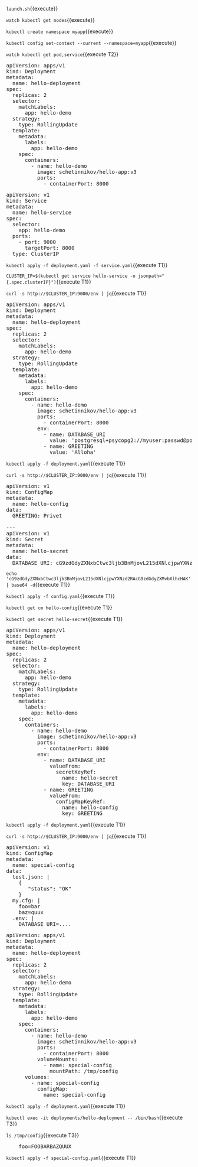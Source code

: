 `launch.sh`{{execute}}

`watch kubectl get nodes`{{execute}}

`kubectl create namespace myapp`{{execute}}

`kubectl config set-context --current --namespace=myapp`{{execute}}

`watch kubectl get pod,service`{{execute T2}}

<pre class="file" data-filename="./deployment.yaml" data-target="replace">
apiVersion: apps/v1
kind: Deployment
metadata:
  name: hello-deployment
spec:
  replicas: 2
  selector:
    matchLabels:
      app: hello-demo
  strategy:
    type: RollingUpdate
  template:
    metadata:
      labels:
        app: hello-demo
    spec:
      containers:
        - name: hello-demo
          image: schetinnikov/hello-app:v3
          ports:
            - containerPort: 8000
</pre>

<pre class="file" data-filename="./service.yaml" data-target="replace">
apiVersion: v1
kind: Service
metadata:
  name: hello-service
spec:
  selector:
    app: hello-demo
  ports:
    - port: 9000
      targetPort: 8000
  type: ClusterIP
</pre>

`kubectl apply -f deployment.yaml -f service.yaml`{{execute T1}}


`CLUSTER_IP=$(kubectl get service hello-service -o jsonpath="{.spec.clusterIP}")`{{execute T1}}

`curl -s http://$CLUSTER_IP:9000/env | jq`{{execute T1}}


<pre class="file" data-filename="./deployment.yaml" data-target="replace">
apiVersion: apps/v1
kind: Deployment
metadata:
  name: hello-deployment
spec:
  replicas: 2
  selector:
    matchLabels:
      app: hello-demo
  strategy:
    type: RollingUpdate
  template:
    metadata:
      labels:
        app: hello-demo
    spec:
      containers:
        - name: hello-demo
          image: schetinnikov/hello-app:v3
          ports:
            - containerPort: 8000
          env:
            - name: DATABASE_URI
              value: 'postgresql+psycopg2://myuser:passwd@postgres.default.svc.cluster.local:5432/myapp'
            - name: GREETING
              value: 'Alloha'
</pre>

`kubectl apply -f deployment.yaml`{{execute T1}}

`curl -s http://$CLUSTER_IP:9000/env | jq`{{execute T1}}


<pre class="file" data-filename="./config.yaml" data-target="replace">
apiVersion: v1
kind: ConfigMap
metadata:
  name: hello-config
data:
  GREETING: Privet

---
apiVersion: v1
kind: Secret
metadata:
  name: hello-secret
data:
  DATABASE_URI: cG9zdGdyZXNxbCtwc3ljb3BnMjovL215dXNlcjpwYXNzd2RAcG9zdGdyZXMvbXlhcHAK
</pre>

`echo 'cG9zdGdyZXNxbCtwc3ljb3BnMjovL215dXNlcjpwYXNzd2RAcG9zdGdyZXMvbXlhcHAK' | base64 -d`{{execute T1}}

`kubectl apply -f config.yaml`{{execute T1}}

`kubectl get cm hello-config`{{execute T1}}

`kubectl get secret hello-secret`{{execute T1}}



<pre class="file" data-filename="./deployment.yaml" data-target="replace">
apiVersion: apps/v1
kind: Deployment
metadata:
  name: hello-deployment
spec:
  replicas: 2
  selector:
    matchLabels:
      app: hello-demo
  strategy:
    type: RollingUpdate
  template:
    metadata:
      labels:
        app: hello-demo
    spec:
      containers:
        - name: hello-demo
          image: schetinnikov/hello-app:v3
          ports:
            - containerPort: 8000
          env:
            - name: DATABASE_URI
              valueFrom:
                secretKeyRef:
                  name: hello-secret
                  key: DATABASE_URI
            - name: GREETING
              valueFrom:
                configMapKeyRef:
                  name: hello-config
                  key: GREETING
</pre>

`kubectl apply -f deployment.yaml`{{execute T1}}

`curl -s http://$CLUSTER_IP:9000/env | jq`{{execute T1}}





<pre class="file" data-filename="./special-config.yaml" data-target="replace">
apiVersion: v1
kind: ConfigMap
metadata:
  name: special-config
data:
  test.json: |
    {
       "status": "OK"
    }
  my.cfg: |
    foo=bar
    baz=quux
  .env: |
    DATABASE_URI=....
</pre>


<pre class="file" data-filename="./deployment.yaml" data-target="replace">
apiVersion: apps/v1
kind: Deployment
metadata:
  name: hello-deployment
spec:
  replicas: 2
  selector:
    matchLabels:
      app: hello-demo
  strategy:
    type: RollingUpdate
  template:
    metadata:
      labels:
        app: hello-demo
    spec:
      containers:
        - name: hello-demo
          image: schetinnikov/hello-app:v3
          ports:
            - containerPort: 8000
          volumeMounts:
            - name: special-config
              mountPath: /tmp/config
      volumes:
        - name: special-config
          configMap:
            name: special-config
</pre>

`kubectl apply -f deployment.yaml`{{execute T1}}


`kubectl exec -it deployments/hello-deployment -- /bin/bash`{{execute T3}}

`ls /tmp/config`{{execute T3}}


<pre class="file" data-filename="./special-config.yaml" data-target="insert" data-marker="    foo=bar">
    foo=FOOBARBAZQUUX</pre>

`kubectl apply -f special-config.yaml`{{execute T1}}
